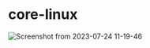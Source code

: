 # core-linux
![Screenshot from 2023-07-24 11-19-46](https://github.com/ArchItalia/core-linux/assets/117321045/00824ed8-d65f-4a29-990c-6b51f56e691d)
